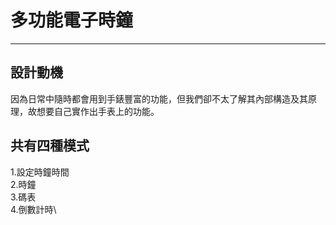 # 多功能電子時鐘
---
## 設計動機
因為日常中隨時都會用到手錶豐富的功能，但我們卻不太了解其內部構造及其原理，故想要自己實作出手表上的功能。

## 共有四種模式
1.設定時鐘時間\
2.時鐘\
3.碼表\
4.倒數計時\


